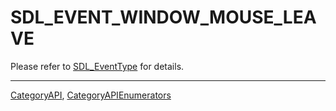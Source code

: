 # SDL_EVENT_WINDOW_MOUSE_LEAVE

Please refer to [SDL_EventType](SDL_EventType) for details.

----
[CategoryAPI](CategoryAPI), [CategoryAPIEnumerators](CategoryAPIEnumerators)

